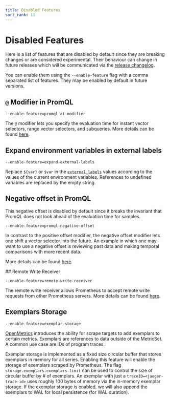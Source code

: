 ```yaml
---
title: Disabled Features
sort_rank: 11
---
```


# Disabled Features

Here is a list of features that are disabled by default since they are breaking changes or are considered experimental.
Their behaviour can change in future releases which will be communicated via the [release changelog](https://github.com/prometheus/prometheus/blob/main/CHANGELOG.md).

You can enable them using the `--enable-feature` flag with a comma separated list of features.
They may be enabled by default in future versions.

## `@` Modifier in PromQL

`--enable-feature=promql-at-modifier`

The `@` modifier lets you specify the evaluation time for instant vector selectors,
range vector selectors, and subqueries. More details can be found [here](querying/basics.md#modifier).

## Expand environment variables in external labels

`--enable-feature=expand-external-labels`

Replace `${var}` or `$var` in the [`external_labels`](configuration/configuration.md#configuration-file)
values according to the values of the current environment variables. References
to undefined variables are replaced by the empty string.

## Negative offset in PromQL

This negative offset is disabled by default since it breaks the invariant
that PromQL does not look ahead of the evaluation time for samples.

`--enable-feature=promql-negative-offset`

In contrast to the positive offset modifier, the negative offset modifier lets
one shift a vector selector into the future.  An example in which one may want
to use a negative offset is reviewing past data and making temporal comparisons
with more recent data.

More details can be found [here](querying/basics.md#offset-modifier).

## Remote Write Receiver

`--enable-feature=remote-write-receiver`

The remote write receiver allows Prometheus to accept remote write requests from other Prometheus servers. More details can be found [here](storage.md#overview).

## Exemplars Storage

`--enable-feature=exemplar-storage`

[OpenMetrics](https://github.com/OpenObservability/OpenMetrics/blob/main/specification/OpenMetrics.md#exemplars) introduces the ability for scrape targets to add exemplars to certain metrics. Exemplars are references to data outside of the MetricSet. A common use case are IDs of program traces.

Exemplar storage is implemented as a fixed size circular buffer that stores exemplars in memory for all series. Enabling this feature will enable the storage of exemplars scraped by Prometheus. The flag `storage.exemplars.exemplars-limit` can be used to control the size of circular buffer by # of exemplars. An exemplar with just a `traceID=<jaeger-trace-id>` uses roughly 100 bytes of memory via the in-memory exemplar storage. If the exemplar storage is enabled, we will also append the exemplars to WAL for local persistence (for WAL duration).
